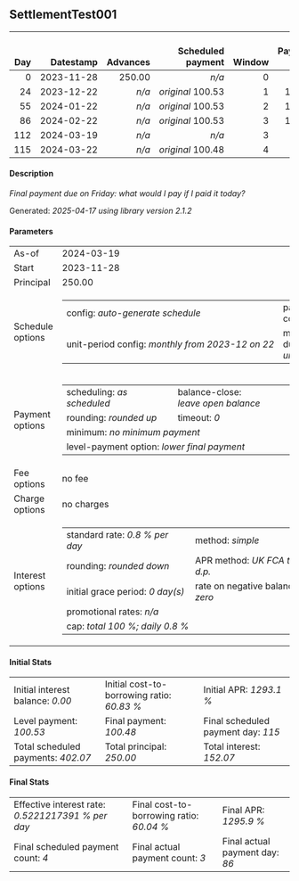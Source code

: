 <h2>SettlementTest001</h2>
<table>
    <thead style="vertical-align: bottom;">
        <th style="text-align: right;">Day</th>
        <th style="text-align: right;">Datestamp</th>
        <th style="text-align: right;">Advances</th>
        <th style="text-align: right;">Scheduled payment</th>
        <th style="text-align: right;">Window</th>
        <th style="text-align: right;">Payment due</th>
        <th style="text-align: right;">Actual payments</th>
        <th style="text-align: right;">Generated payment</th>
        <th style="text-align: right;">Net effect</th>
        <th style="text-align: right;">Payment status</th>
        <th style="text-align: right;">Balance status</th>
        <th style="text-align: right;">Simple interest</th>
        <th style="text-align: right;">New interest</th>
        <th style="text-align: right;">New charges</th>
        <th style="text-align: right;">Principal portion</th>
        <th style="text-align: right;">Fee portion</th>
        <th style="text-align: right;">Interest portion</th>
        <th style="text-align: right;">Charges portion</th>
        <th style="text-align: right;">Fee rebate</th>
        <th style="text-align: right;">Principal balance</th>
        <th style="text-align: right;">Fee balance</th>
        <th style="text-align: right;">Interest balance</th>
        <th style="text-align: right;">Charges balance</th>
        <th style="text-align: right;">Settlement figure</th>
        <th style="text-align: right;">Fee rebate if&nbsp;settled</th>
    </thead>
    <tr style="text-align: right;">
        <td class="ci00">0</td>
        <td class="ci01" style="white-space: nowrap;">2023-11-28</td>
        <td class="ci02">250.00</td>
        <td class="ci03" style="white-space: nowrap;"><i>n/a<i></td>
        <td class="ci04">0</td>
        <td class="ci05">0.00</td>
        <td class="ci06"><i>n/a</i></td>
        <td class="ci07"><i>n/a</i></td>
        <td class="ci08">0.00</td>
        <td class="ci09"><i>none&nbsp;scheduled</i></td>
        <td class="ci10">open</td>
        <td class="ci11">0.0000</td>
        <td class="ci12">0.0000</td>
        <td class="ci13"><i>n/a</i></td>
        <td class="ci14">0.00</td>
        <td class="ci15">0.00</td>
        <td class="ci16">0.00</td>
        <td class="ci17">0.00</td>
        <td class="ci18">0.00</td>
        <td class="ci19">250.00</td>
        <td class="ci20">0.00</td>
        <td class="ci21">0.0000</td>
        <td class="ci22">0.00</td>
        <td class="ci23">250.00</td>
        <td class="ci24">0.00</td>
    </tr>
    <tr style="text-align: right;">
        <td class="ci00">24</td>
        <td class="ci01" style="white-space: nowrap;">2023-12-22</td>
        <td class="ci02"><i>n/a</i></td>
        <td class="ci03" style="white-space: nowrap;"><i>original</i> 100.53</td>
        <td class="ci04">1</td>
        <td class="ci05">100.53</td>
        <td class="ci06"><i>confirmed</i>&nbsp;100.53</td>
        <td class="ci07"><i>n/a</i></td>
        <td class="ci08">100.53</td>
        <td class="ci09"><i>payment&nbsp;made</i></td>
        <td class="ci10">open</td>
        <td class="ci11">48.0000</td>
        <td class="ci12">48.0000</td>
        <td class="ci13"><i>n/a</i></td>
        <td class="ci14">52.53</td>
        <td class="ci15">0.00</td>
        <td class="ci16">48.00</td>
        <td class="ci17">0.00</td>
        <td class="ci18">0.00</td>
        <td class="ci19">197.47</td>
        <td class="ci20">0.00</td>
        <td class="ci21">0.0000</td>
        <td class="ci22">0.00</td>
        <td class="ci23">197.47</td>
        <td class="ci24">0.00</td>
    </tr>
    <tr style="text-align: right;">
        <td class="ci00">55</td>
        <td class="ci01" style="white-space: nowrap;">2024-01-22</td>
        <td class="ci02"><i>n/a</i></td>
        <td class="ci03" style="white-space: nowrap;"><i>original</i> 100.53</td>
        <td class="ci04">2</td>
        <td class="ci05">100.53</td>
        <td class="ci06"><i>confirmed</i>&nbsp;100.53</td>
        <td class="ci07"><i>n/a</i></td>
        <td class="ci08">100.53</td>
        <td class="ci09"><i>payment&nbsp;made</i></td>
        <td class="ci10">open</td>
        <td class="ci11">48.9726</td>
        <td class="ci12">48.9726</td>
        <td class="ci13"><i>n/a</i></td>
        <td class="ci14">51.56</td>
        <td class="ci15">0.00</td>
        <td class="ci16">48.97</td>
        <td class="ci17">0.00</td>
        <td class="ci18">0.00</td>
        <td class="ci19">145.91</td>
        <td class="ci20">0.00</td>
        <td class="ci21">0.0000</td>
        <td class="ci22">0.00</td>
        <td class="ci23">145.91</td>
        <td class="ci24">0.00</td>
    </tr>
    <tr style="text-align: right;">
        <td class="ci00">86</td>
        <td class="ci01" style="white-space: nowrap;">2024-02-22</td>
        <td class="ci02"><i>n/a</i></td>
        <td class="ci03" style="white-space: nowrap;"><i>original</i> 100.53</td>
        <td class="ci04">3</td>
        <td class="ci05">100.53</td>
        <td class="ci06"><i>confirmed</i>&nbsp;100.53</td>
        <td class="ci07"><i>n/a</i></td>
        <td class="ci08">100.53</td>
        <td class="ci09"><i>payment&nbsp;made</i></td>
        <td class="ci10">open</td>
        <td class="ci11">36.1857</td>
        <td class="ci12">36.1857</td>
        <td class="ci13"><i>n/a</i></td>
        <td class="ci14">64.35</td>
        <td class="ci15">0.00</td>
        <td class="ci16">36.18</td>
        <td class="ci17">0.00</td>
        <td class="ci18">0.00</td>
        <td class="ci19">81.56</td>
        <td class="ci20">0.00</td>
        <td class="ci21">0.0000</td>
        <td class="ci22">0.00</td>
        <td class="ci23">81.56</td>
        <td class="ci24">0.00</td>
    </tr>
    <tr style="text-align: right;">
        <td class="ci00">112</td>
        <td class="ci01" style="white-space: nowrap;">2024-03-19</td>
        <td class="ci02"><i>n/a</i></td>
        <td class="ci03" style="white-space: nowrap;"><i>n/a<i></td>
        <td class="ci04">3</td>
        <td class="ci05">0.00</td>
        <td class="ci06"><i>n/a</i></td>
        <td class="ci07">98.52</td>
        <td class="ci08">98.52</td>
        <td class="ci09"><i>generated</i></td>
        <td class="ci10">closed</td>
        <td class="ci11">16.9645</td>
        <td class="ci12">16.9645</td>
        <td class="ci13"><i>n/a</i></td>
        <td class="ci14">81.56</td>
        <td class="ci15">0.00</td>
        <td class="ci16">16.96</td>
        <td class="ci17">0.00</td>
        <td class="ci18">0.00</td>
        <td class="ci19">0.00</td>
        <td class="ci20">0.00</td>
        <td class="ci21">0.0000</td>
        <td class="ci22">0.00</td>
        <td class="ci23">0.00</td>
        <td class="ci24">0.00</td>
    </tr>
    <tr style="text-align: right;">
        <td class="ci00">115</td>
        <td class="ci01" style="white-space: nowrap;">2024-03-22</td>
        <td class="ci02"><i>n/a</i></td>
        <td class="ci03" style="white-space: nowrap;"><i>original</i> 100.48</td>
        <td class="ci04">4</td>
        <td class="ci05">0.00</td>
        <td class="ci06"><i>n/a</i></td>
        <td class="ci07"><i>n/a</i></td>
        <td class="ci08">0.00</td>
        <td class="ci09"><i>no&nbsp;longer&nbsp;required</i></td>
        <td class="ci10">closed</td>
        <td class="ci11">0.0000</td>
        <td class="ci12">0.0000</td>
        <td class="ci13"><i>n/a</i></td>
        <td class="ci14">0.00</td>
        <td class="ci15">0.00</td>
        <td class="ci16">0.00</td>
        <td class="ci17">0.00</td>
        <td class="ci18">0.00</td>
        <td class="ci19">0.00</td>
        <td class="ci20">0.00</td>
        <td class="ci21">0.0000</td>
        <td class="ci22">0.00</td>
        <td class="ci23">0.00</td>
        <td class="ci24">0.00</td>
    </tr>
</table>

<h4>Description</h4>
<p><i>Final payment due on Friday: what would I pay if I paid it today?</i></p>
<p>Generated: <i>2025-04-17 using library version 2.1.2</i></p>
<h4>Parameters</h4>
<table>
    <tr>
        <td>As-of</td>
        <td>2024-03-19</td>
    </tr>
    <tr>
        <td>Start</td>
        <td>2023-11-28</td>
    </tr>
    <tr>
        <td>Principal</td>
        <td>250.00</td>
    </tr>
    <tr>
        <td>Schedule options</td>
        <td>
            <table>
                <tr>
                    <td>config: <i>auto-generate schedule</i></td>
                    <td>payment count: <i>4</i></td>
                </tr>
                <tr>
                    <td style="white-space: nowrap;">unit-period config: <i>monthly from 2023-12 on 22</i></td>
                    <td>max duration: <i>unlimited</i></td>
                </tr>
            </table>
        </td>
    </tr>
    <tr>
        <td>Payment options</td>
        <td>
            <table>
                <tr>
                    <td>scheduling: <i>as scheduled</i></td>
                    <td>balance-close: <i>leave&nbsp;open&nbsp;balance</i></td>
                </tr>
                <tr>
                    <td>rounding: <i>rounded up</i></td>
                    <td>timeout: <i>0</i></td>
                </tr>
                <tr>
                    <td colspan='2'>minimum: <i>no&nbsp;minimum&nbsp;payment</i></td>
                </tr>
                <tr>
                    <td colspan='2'>level-payment option: <i>lower&nbsp;final&nbsp;payment</i></td>
                </tr>
            </table>
        </td>
    </tr>
    <tr>
        <td>Fee options</td>
        <td>no fee
        </td>
    </tr>
    <tr>
        <td>Charge options</td>
        <td>no charges
        </td>
    </tr>
    <tr>
        <td>Interest options</td>
        <td>
            <table>
                <tr>
                    <td>standard rate: <i>0.8 % per day</i></td>
                    <td>method: <i>simple</i></td>
                </tr>
                <tr>
                    <td>rounding: <i>rounded down</i></td>
                    <td>APR method: <i>UK FCA to 1 d.p.</i></td>
                </tr>
                <tr>
                    <td>initial grace period: <i>0 day(s)</i></td>
                    <td>rate on negative balance: <i>zero</i></td>
                </tr>
                <tr>
                    <td colspan="2">promotional rates: <i><i>n/a</i></i></td>
                </tr>
                <tr>
                    <td colspan="2">cap: <i>total 100 %; daily 0.8 %</td>
                </tr>
            </table>
        </td>
    </tr>
</table>
<h4>Initial Stats</h4>
<table>
    <tr>
        <td>Initial interest balance: <i>0.00</i></td>
        <td>Initial cost-to-borrowing ratio: <i>60.83 %</i></td>
        <td>Initial APR: <i>1293.1 %</i></td>
    </tr>
    <tr>
        <td>Level payment: <i>100.53</i></td>
        <td>Final payment: <i>100.48</i></td>
        <td>Final scheduled payment day: <i>115</i></td>
    </tr>
    <tr>
        <td>Total scheduled payments: <i>402.07</i></td>
        <td>Total principal: <i>250.00</i></td>
        <td>Total interest: <i>152.07</i></td>
    </tr>
</table>

<h4>Final Stats</h4>
<table>
    <tr>
        <td>Effective interest rate: <i>0.5221217391 % per day</i></td>
        <td>Final cost-to-borrowing ratio: <i>60.04 %</i></td>
        <td>Final APR: <i>1295.9 %</i></td>
    </tr>
    <tr>
        <td>Final scheduled payment count: <i>4</i></td>
        <td>Final actual payment count: <i>3</i></td>
        <td>Final actual payment day: <i>86</i></td>
    </tr>
</table>
